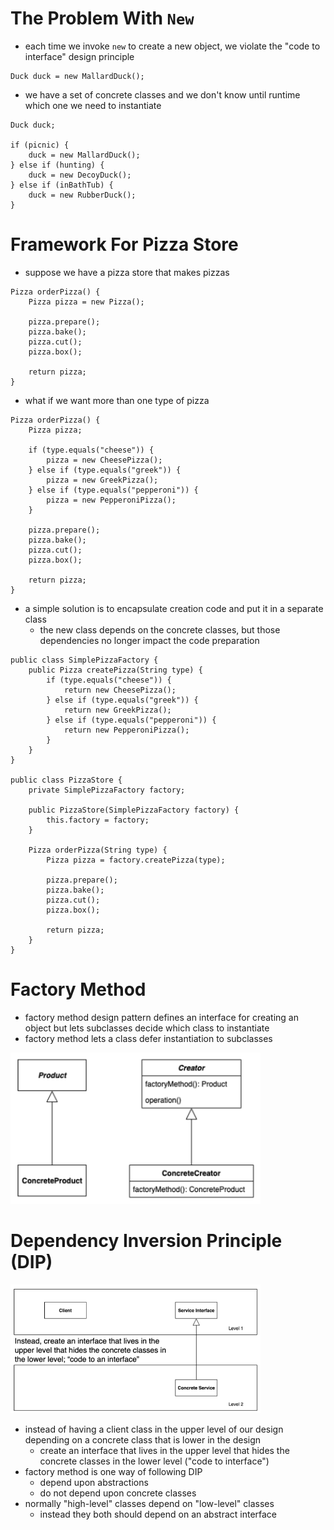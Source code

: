 # The Problem With `New`
- each time we invoke `new` to create a new object, we violate the "code to interface" design principle
```
Duck duck = new MallardDuck();
```

- we have a set of concrete classes and we don't know until runtime which one we need to instantiate
```
Duck duck;

if (picnic) {
	duck = new MallardDuck();
} else if (hunting) {
	duck = new DecoyDuck();
} else if (inBathTub) {
	duck = new RubberDuck();
}
```

# Framework For Pizza Store
- suppose we have a pizza store that makes pizzas

```
Pizza orderPizza() {
	Pizza pizza = new Pizza();
	
	pizza.prepare();
	pizza.bake();
	pizza.cut();
	pizza.box();
	
	return pizza;
}
```

- what if we want more than one type of pizza

```
Pizza orderPizza() {
	Pizza pizza;
	
	if (type.equals("cheese")) {
		pizza = new CheesePizza();
	} else if (type.equals("greek")) {
		pizza = new GreekPizza();
	} else if (type.equals("pepperoni")) {
		pizza = new PepperoniPizza();
	}
	
	pizza.prepare();
	pizza.bake();
	pizza.cut();
	pizza.box();
	
	return pizza;
}
```

- a simple solution is to encapsulate creation code and put it in a separate class
	- the new class depends on the concrete classes, but those dependencies no longer impact the code preparation

```
public class SimplePizzaFactory {
	public Pizza createPizza(String type) {
		if (type.equals("cheese")) {
			return new CheesePizza();
		} else if (type.equals("greek")) {
			return new GreekPizza();
		} else if (type.equals("pepperoni")) {
			return new PepperoniPizza();
		}
	}
}

public class PizzaStore {
	private SimplePizzaFactory factory;
	
	public PizzaStore(SimplePizzaFactory factory) {
		this.factory = factory;
	}
	
	Pizza orderPizza(String type) {
		Pizza pizza = factory.createPizza(type);
		
		pizza.prepare();
		pizza.bake();
		pizza.cut();
		pizza.box();

		return pizza;
	}
}
```

# Factory Method
- factory method design pattern defines an interface for creating an object but lets subclasses decide which class to instantiate
- factory method lets a class defer instantiation to subclasses

<img src="img/l24-factory-method-structure.png" alt="factory-method-structure" width="400">

# Dependency Inversion Principle (DIP)
<img src="img/l24-dependency-inversion-principle-applied.png" alt="dependency-inversion-principle-applied" width="400">

- instead of having a client class in the upper level of our design depending on a concrete class that is lower in the design
	- create an interface that lives in the upper level that hides the concrete classes in the lower level ("code to interface")
- factory method is one way of following DIP
	- depend upon abstractions
	- do not depend upon concrete classes
- normally "high-level" classes depend on "low-level" classes
	- instead they both should depend on an abstract interface
